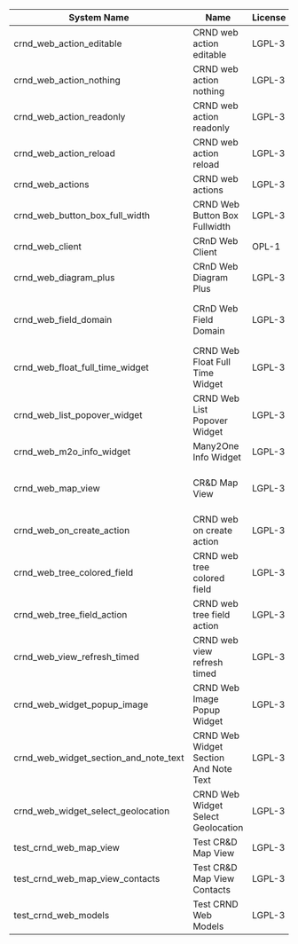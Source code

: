 | System Name | Name | License | Version | Summary | Price |
|---|---|---|---|---|---|
| crnd_web_action_editable | CRND web action editable | LGPL-3 | 13.0.0.5.0 |  |  |
| crnd_web_action_nothing | CRND web action nothing | LGPL-3 | 13.0.0.4.0 |  |  |
| crnd_web_action_readonly | CRND web action readonly | LGPL-3 | 13.0.0.5.0 |  |  |
| crnd_web_action_reload | CRND web action reload | LGPL-3 | 13.0.0.5.0 |  |  |
| crnd_web_actions | CRND web actions | LGPL-3 | 13.0.0.4.0 |  |  |
| crnd_web_button_box_full_width | CRND Web Button Box Fullwidth | LGPL-3 | 13.0.0.5.0 | Button_box at the top of the form |  |
| crnd_web_client | CRnD Web Client | OPL-1 | 13.0.1.6.0 | Web Client Extention |  |
| crnd_web_diagram_plus | CRnD Web Diagram Plus | LGPL-3 | 13.0.0.13.0 | Odoo Web Diagram view by CRnD. |  |
| crnd_web_field_domain | CRnD Web Field Domain | LGPL-3 | 13.0.0.5.0 | Web Field Domain by CRnD allows create computed field domains. |  |
| crnd_web_float_full_time_widget | CRND Web Float Full Time Widget | LGPL-3 | 13.0.0.6.0 | Float Time Duration Widget |  |
| crnd_web_list_popover_widget | CRND Web List Popover Widget | LGPL-3 | 13.0.0.9.0 | Tooltips message for text fields on tree view. |  |
| crnd_web_m2o_info_widget | Many2One Info Widget | LGPL-3 | 13.0.0.10.0 | Many2One Info Widget |  |
| crnd_web_map_view | CR&D Map View | LGPL-3 | 13.0.0.4.0 | This technical module provides view that allows to display objects on the map |  |
| crnd_web_on_create_action | CRND web on create action | LGPL-3 | 13.0.0.4.0 | Make it possible to use wizards to create records |  |
| crnd_web_tree_colored_field | CRND web tree colored field | LGPL-3 | 13.0.0.6.0 |  |  |
| crnd_web_tree_field_action | CRND web tree field action | LGPL-3 | 13.0.0.7.0 |  |  |
| crnd_web_view_refresh_timed | CRND web view refresh timed | LGPL-3 | 13.0.0.5.0 |  |  |
| crnd_web_widget_popup_image | CRND Web Image Popup Widget | LGPL-3 | 13.0.0.6.0 | Popup images from the binary fields |  |
| crnd_web_widget_section_and_note_text | CRND Web Widget Section And Note Text | LGPL-3 | 13.0.0.1.0 | Makes the standard section_and_note_text widget compatible with CRND Web List Popover Widget. |  |
| crnd_web_widget_select_geolocation | CRND Web Widget Select Geolocation | LGPL-3 | 13.0.0.1.3 | CRND Web Widget Select Geolocation |  |
| test_crnd_web_map_view | Test CR&D Map View | LGPL-3 | 13.0.0.3.1 |  |  |
| test_crnd_web_map_view_contacts | Test CR&D Map View Contacts | LGPL-3 | 13.0.0.3.0 |  |  |
| test_crnd_web_models | Test CRND Web Models | LGPL-3 | 13.0.0.14.0 | Module for testing web addons. |  |
